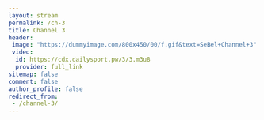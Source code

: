 ```yaml
---
layout: stream
permalink: /ch-3
title: Channel 3
header:
 image: "https://dummyimage.com/800x450/00/f.gif&text=SeBel+Channel+3"
 video:
  id: https://cdx.dailysport.pw/3/3.m3u8
  provider: full_link
sitemap: false
comment: false
author_profile: false
redirect_from:
 - /channel-3/
---
```

<style>h1#page-title{display:none;height:0;visibility:hidden;!important</style>


